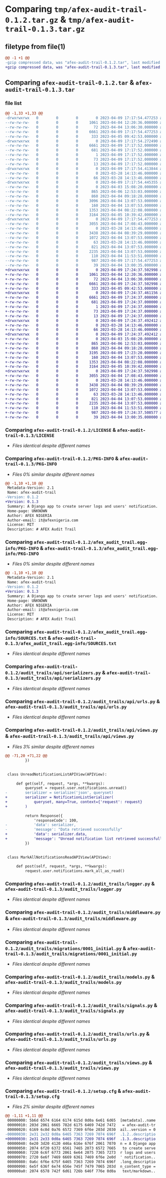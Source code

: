 # Comparing `tmp/afex-audit-trail-0.1.2.tar.gz` & `tmp/afex-audit-trail-0.1.3.tar.gz`

## filetype from file(1)

```diff
@@ -1 +1 @@
-gzip compressed data, was "afex-audit-trail-0.1.2.tar", last modified: Sun Apr  9 17:17:54 2023, max compression
+gzip compressed data, was "afex-audit-trail-0.1.3.tar", last modified: Sun Apr  9 17:24:37 2023, max compression
```

## Comparing `afex-audit-trail-0.1.2.tar` & `afex-audit-trail-0.1.3.tar`

### file list

```diff
@@ -1,33 +1,33 @@
-drwxrwxrwx   0        0        0        0 2023-04-09 17:17:54.477253 afex-audit-trail-0.1.2/
--rw-rw-rw-   0        0        0     1061 2023-04-04 12:20:36.000000 afex-audit-trail-0.1.2/LICENSE
--rw-rw-rw-   0        0        0       72 2023-04-04 13:06:30.000000 afex-audit-trail-0.1.2/MANIFEST.in
--rw-rw-rw-   0        0        0     6661 2023-04-09 17:17:54.477253 afex-audit-trail-0.1.2/PKG-INFO
--rw-rw-rw-   0        0        0      333 2023-04-05 09:42:53.000000 afex-audit-trail-0.1.2/README.rst
-drwxrwxrwx   0        0        0        0 2023-04-09 17:17:54.272490 afex-audit-trail-0.1.2/afex_audit_trail.egg-info/
--rw-rw-rw-   0        0        0     6661 2023-04-09 17:17:52.000000 afex-audit-trail-0.1.2/afex_audit_trail.egg-info/PKG-INFO
--rw-rw-rw-   0        0        0      681 2023-04-09 17:17:52.000000 afex-audit-trail-0.1.2/afex_audit_trail.egg-info/SOURCES.txt
--rw-rw-rw-   0        0        0        1 2023-04-09 17:17:52.000000 afex-audit-trail-0.1.2/afex_audit_trail.egg-info/dependency_links.txt
--rw-rw-rw-   0        0        0       73 2023-04-09 17:17:52.000000 afex-audit-trail-0.1.2/afex_audit_trail.egg-info/requires.txt
--rw-rw-rw-   0        0        0       13 2023-04-09 17:17:52.000000 afex-audit-trail-0.1.2/afex_audit_trail.egg-info/top_level.txt
-drwxrwxrwx   0        0        0        0 2023-04-09 17:17:54.413844 afex-audit-trail-0.1.2/audit_trails/
--rw-rw-rw-   0        0        0        0 2023-03-28 14:13:46.000000 afex-audit-trail-0.1.2/audit_trails/__init__.py
--rw-rw-rw-   0        0        0       66 2023-03-28 14:13:46.000000 afex-audit-trail-0.1.2/audit_trails/admin.py
-drwxrwxrwx   0        0        0        0 2023-04-09 17:17:54.445355 afex-audit-trail-0.1.2/audit_trails/api/
--rw-rw-rw-   0        0        0        0 2023-04-03 15:08:20.000000 afex-audit-trail-0.1.2/audit_trails/api/__init__.py
--rw-rw-rw-   0        0        0      865 2023-04-06 12:53:03.000000 afex-audit-trail-0.1.2/audit_trails/api/serializers.py
--rw-rw-rw-   0        0        0      860 2023-04-04 09:18:28.000000 afex-audit-trail-0.1.2/audit_trails/api/urls.py
--rw-rw-rw-   0        0        0     3096 2023-04-04 13:07:53.000000 afex-audit-trail-0.1.2/audit_trails/api/views.py
--rw-rw-rw-   0        0        0      160 2023-04-04 13:07:53.000000 afex-audit-trail-0.1.2/audit_trails/apps.py
--rw-rw-rw-   0        0        0     1353 2023-04-04 08:22:08.000000 afex-audit-trail-0.1.2/audit_trails/logger.py
--rw-rw-rw-   0        0        0     3164 2023-04-05 10:39:42.000000 afex-audit-trail-0.1.2/audit_trails/middleware.py
-drwxrwxrwx   0        0        0        0 2023-04-09 17:17:54.477253 afex-audit-trail-0.1.2/audit_trails/migrations/
--rw-rw-rw-   0        0        0     3055 2023-04-04 17:08:43.000000 afex-audit-trail-0.1.2/audit_trails/migrations/0001_initial.py
--rw-rw-rw-   0        0        0        0 2023-03-28 14:13:46.000000 afex-audit-trail-0.1.2/audit_trails/migrations/__init__.py
--rw-rw-rw-   0        0        0     3438 2023-04-04 08:39:29.000000 afex-audit-trail-0.1.2/audit_trails/models.py
--rw-rw-rw-   0        0        0     1072 2023-04-04 13:07:53.000000 afex-audit-trail-0.1.2/audit_trails/signals.py
--rw-rw-rw-   0        0        0       63 2023-03-28 14:13:46.000000 afex-audit-trail-0.1.2/audit_trails/tests.py
--rw-rw-rw-   0        0        0      821 2023-04-04 13:07:53.000000 afex-audit-trail-0.1.2/audit_trails/urls.py
--rw-rw-rw-   0        0        0     2235 2023-04-04 13:07:53.000000 afex-audit-trail-0.1.2/audit_trails/views.py
--rw-rw-rw-   0        0        0      110 2023-04-04 11:53:51.000000 afex-audit-trail-0.1.2/pyproject.toml
--rw-rw-rw-   0        0        0      987 2023-04-09 17:17:54.477253 afex-audit-trail-0.1.2/setup.cfg
--rw-rw-rw-   0        0        0       39 2023-04-04 13:00:35.000000 afex-audit-trail-0.1.2/setup.py
+drwxrwxrwx   0        0        0        0 2023-04-09 17:24:37.502998 afex-audit-trail-0.1.3/
+-rw-rw-rw-   0        0        0     1061 2023-04-04 12:20:36.000000 afex-audit-trail-0.1.3/LICENSE
+-rw-rw-rw-   0        0        0       72 2023-04-04 13:06:30.000000 afex-audit-trail-0.1.3/MANIFEST.in
+-rw-rw-rw-   0        0        0     6661 2023-04-09 17:24:37.502998 afex-audit-trail-0.1.3/PKG-INFO
+-rw-rw-rw-   0        0        0      333 2023-04-05 09:42:53.000000 afex-audit-trail-0.1.3/README.rst
+drwxrwxrwx   0        0        0        0 2023-04-09 17:24:37.461156 afex-audit-trail-0.1.3/afex_audit_trail.egg-info/
+-rw-rw-rw-   0        0        0     6661 2023-04-09 17:24:37.000000 afex-audit-trail-0.1.3/afex_audit_trail.egg-info/PKG-INFO
+-rw-rw-rw-   0        0        0      681 2023-04-09 17:24:37.000000 afex-audit-trail-0.1.3/afex_audit_trail.egg-info/SOURCES.txt
+-rw-rw-rw-   0        0        0        1 2023-04-09 17:24:37.000000 afex-audit-trail-0.1.3/afex_audit_trail.egg-info/dependency_links.txt
+-rw-rw-rw-   0        0        0       73 2023-04-09 17:24:37.000000 afex-audit-trail-0.1.3/afex_audit_trail.egg-info/requires.txt
+-rw-rw-rw-   0        0        0       13 2023-04-09 17:24:37.000000 afex-audit-trail-0.1.3/afex_audit_trail.egg-info/top_level.txt
+drwxrwxrwx   0        0        0        0 2023-04-09 17:24:37.492412 afex-audit-trail-0.1.3/audit_trails/
+-rw-rw-rw-   0        0        0        0 2023-03-28 14:13:46.000000 afex-audit-trail-0.1.3/audit_trails/__init__.py
+-rw-rw-rw-   0        0        0       66 2023-03-28 14:13:46.000000 afex-audit-trail-0.1.3/audit_trails/admin.py
+drwxrwxrwx   0        0        0        0 2023-04-09 17:24:37.492412 afex-audit-trail-0.1.3/audit_trails/api/
+-rw-rw-rw-   0        0        0        0 2023-04-03 15:08:20.000000 afex-audit-trail-0.1.3/audit_trails/api/__init__.py
+-rw-rw-rw-   0        0        0      865 2023-04-06 12:53:03.000000 afex-audit-trail-0.1.3/audit_trails/api/serializers.py
+-rw-rw-rw-   0        0        0      860 2023-04-04 09:18:28.000000 afex-audit-trail-0.1.3/audit_trails/api/urls.py
+-rw-rw-rw-   0        0        0     3195 2023-04-09 17:23:20.000000 afex-audit-trail-0.1.3/audit_trails/api/views.py
+-rw-rw-rw-   0        0        0      160 2023-04-04 13:07:53.000000 afex-audit-trail-0.1.3/audit_trails/apps.py
+-rw-rw-rw-   0        0        0     1353 2023-04-04 08:22:08.000000 afex-audit-trail-0.1.3/audit_trails/logger.py
+-rw-rw-rw-   0        0        0     3164 2023-04-05 10:39:42.000000 afex-audit-trail-0.1.3/audit_trails/middleware.py
+drwxrwxrwx   0        0        0        0 2023-04-09 17:24:37.502998 afex-audit-trail-0.1.3/audit_trails/migrations/
+-rw-rw-rw-   0        0        0     3055 2023-04-04 17:08:43.000000 afex-audit-trail-0.1.3/audit_trails/migrations/0001_initial.py
+-rw-rw-rw-   0        0        0        0 2023-03-28 14:13:46.000000 afex-audit-trail-0.1.3/audit_trails/migrations/__init__.py
+-rw-rw-rw-   0        0        0     3438 2023-04-04 08:39:29.000000 afex-audit-trail-0.1.3/audit_trails/models.py
+-rw-rw-rw-   0        0        0     1072 2023-04-04 13:07:53.000000 afex-audit-trail-0.1.3/audit_trails/signals.py
+-rw-rw-rw-   0        0        0       63 2023-03-28 14:13:46.000000 afex-audit-trail-0.1.3/audit_trails/tests.py
+-rw-rw-rw-   0        0        0      821 2023-04-04 13:07:53.000000 afex-audit-trail-0.1.3/audit_trails/urls.py
+-rw-rw-rw-   0        0        0     2235 2023-04-04 13:07:53.000000 afex-audit-trail-0.1.3/audit_trails/views.py
+-rw-rw-rw-   0        0        0      110 2023-04-04 11:53:51.000000 afex-audit-trail-0.1.3/pyproject.toml
+-rw-rw-rw-   0        0        0      987 2023-04-09 17:24:37.508577 afex-audit-trail-0.1.3/setup.cfg
+-rw-rw-rw-   0        0        0       39 2023-04-04 13:00:35.000000 afex-audit-trail-0.1.3/setup.py
```

### Comparing `afex-audit-trail-0.1.2/LICENSE` & `afex-audit-trail-0.1.3/LICENSE`

 * *Files identical despite different names*

### Comparing `afex-audit-trail-0.1.2/PKG-INFO` & `afex-audit-trail-0.1.3/PKG-INFO`

 * *Files 0% similar despite different names*

```diff
@@ -1,10 +1,10 @@
 Metadata-Version: 2.1
 Name: afex-audit-trail
-Version: 0.1.2
+Version: 0.1.3
 Summary: A Django app to create server logs and users' notification.
 Home-page: UNKNOWN
 Author: AFEX NIGERIA
 Author-email: it@afexnigeria.com
 License: MIT
 Description: # AFEX Audit Trail
```

### Comparing `afex-audit-trail-0.1.2/afex_audit_trail.egg-info/PKG-INFO` & `afex-audit-trail-0.1.3/afex_audit_trail.egg-info/PKG-INFO`

 * *Files 0% similar despite different names*

```diff
@@ -1,10 +1,10 @@
 Metadata-Version: 2.1
 Name: afex-audit-trail
-Version: 0.1.2
+Version: 0.1.3
 Summary: A Django app to create server logs and users' notification.
 Home-page: UNKNOWN
 Author: AFEX NIGERIA
 Author-email: it@afexnigeria.com
 License: MIT
 Description: # AFEX Audit Trail
```

### Comparing `afex-audit-trail-0.1.2/afex_audit_trail.egg-info/SOURCES.txt` & `afex-audit-trail-0.1.3/afex_audit_trail.egg-info/SOURCES.txt`

 * *Files identical despite different names*

### Comparing `afex-audit-trail-0.1.2/audit_trails/api/serializers.py` & `afex-audit-trail-0.1.3/audit_trails/api/serializers.py`

 * *Files identical despite different names*

### Comparing `afex-audit-trail-0.1.2/audit_trails/api/urls.py` & `afex-audit-trail-0.1.3/audit_trails/api/urls.py`

 * *Files identical despite different names*

### Comparing `afex-audit-trail-0.1.2/audit_trails/api/views.py` & `afex-audit-trail-0.1.3/audit_trails/api/views.py`

 * *Files 3% similar despite different names*

```diff
@@ -71,20 +71,22 @@
         })
 
 
 class UnreadNotificationListAPIView(APIView):
 
     def get(self, request, *args, **kwargs):
         queryset = request.user.notifications.unread()
-        serializer = serialize('json', queryset)
+        serializer = NotificationListSerializer(
+            queryset, many=True, context={'request': request}
+        )
 
         return Response({
             'responseCode': 100,
-            'data': serializer,
-            'message': "Data retrieved successfully"
+            'data': serializer.data,
+            'message': "Unread notification list retrieved successfully"
         })
 
 
 class MarkAllNotificationsReadAPIView(APIView):
 
     def post(self, request, *args, **kwargs):
         request.user.notifications.mark_all_as_read()
```

### Comparing `afex-audit-trail-0.1.2/audit_trails/logger.py` & `afex-audit-trail-0.1.3/audit_trails/logger.py`

 * *Files identical despite different names*

### Comparing `afex-audit-trail-0.1.2/audit_trails/middleware.py` & `afex-audit-trail-0.1.3/audit_trails/middleware.py`

 * *Files identical despite different names*

### Comparing `afex-audit-trail-0.1.2/audit_trails/migrations/0001_initial.py` & `afex-audit-trail-0.1.3/audit_trails/migrations/0001_initial.py`

 * *Files identical despite different names*

### Comparing `afex-audit-trail-0.1.2/audit_trails/models.py` & `afex-audit-trail-0.1.3/audit_trails/models.py`

 * *Files identical despite different names*

### Comparing `afex-audit-trail-0.1.2/audit_trails/signals.py` & `afex-audit-trail-0.1.3/audit_trails/signals.py`

 * *Files identical despite different names*

### Comparing `afex-audit-trail-0.1.2/audit_trails/urls.py` & `afex-audit-trail-0.1.3/audit_trails/urls.py`

 * *Files identical despite different names*

### Comparing `afex-audit-trail-0.1.2/audit_trails/views.py` & `afex-audit-trail-0.1.3/audit_trails/views.py`

 * *Files identical despite different names*

### Comparing `afex-audit-trail-0.1.2/setup.cfg` & `afex-audit-trail-0.1.3/setup.cfg`

 * *Files 2% similar despite different names*

```diff
@@ -1,11 +1,11 @@
 00000000: 5b6d 6574 6164 6174 615d 0d0a 6e61 6d65  [metadata]..name
 00000010: 203d 2061 6665 782d 6175 6469 742d 7472   = afex-audit-tr
 00000020: 6169 6c0d 0a76 6572 7369 6f6e 203d 2030  ail..version = 0
-00000030: 2e31 2e32 0d0a 6465 7363 7269 7074 696f  .1.2..descriptio
+00000030: 2e31 2e33 0d0a 6465 7363 7269 7074 696f  .1.3..descriptio
 00000040: 6e20 3d20 4120 446a 616e 676f 2061 7070  n = A Django app
 00000050: 2074 6f20 6372 6561 7465 2073 6572 7665   to create serve
 00000060: 7220 6c6f 6773 2061 6e64 2075 7365 7273  r logs and users
 00000070: 2720 6e6f 7469 6669 6361 7469 6f6e 2e0d  ' notification..
 00000080: 0a6c 6f6e 675f 6465 7363 7269 7074 696f  .long_descriptio
 00000090: 6e5f 636f 6e74 656e 745f 7479 7065 203d  n_content_type =
 000000a0: 2074 6578 742f 6d61 726b 646f 776e 0d0a   text/markdown..
```

